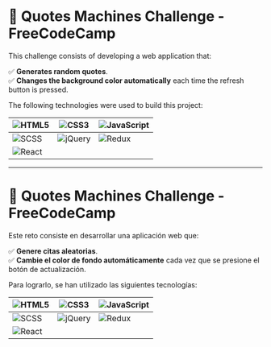 # 🎯 Quotes Machines Challenge - FreeCodeCamp

This challenge consists of developing a web application that:  

✅ **Generates random quotes**.  
✅ **Changes the background color automatically** each time the refresh button is pressed.  

The following technologies were used to build this project:  

| ![HTML5](https://img.shields.io/badge/-HTML5-333333?style=flat&logo=html5) | ![CSS3](https://img.shields.io/badge/-CSS3-333333?style=flat&logo=css3&logoColor=1572B6) | ![JavaScript](https://img.shields.io/badge/-JavaScript-333333?style=flat&logo=javascript) |
|---|---|---|
| ![SCSS](https://img.shields.io/badge/-SCSS-333333?style=flat&logo=sass&logoColor=CE6B9E) | ![jQuery](https://img.shields.io/badge/-jQuery-333333?style=flat&logo=jquery&logoColor=0769AD) | ![Redux](https://img.shields.io/badge/-Redux-333333?style=flat&logo=redux&logoColor=764ABC) |
| ![React](https://img.shields.io/badge/-React-333333?style=flat&logo=react) |



---

# 🎯 Quotes Machines Challenge - FreeCodeCamp

Este reto consiste en desarrollar una aplicación web que:  

✅ **Genere citas aleatorias**.  
✅ **Cambie el color de fondo automáticamente** cada vez que se presione el botón de actualización.  

Para lograrlo, se han utilizado las siguientes tecnologías:  

| ![HTML5](https://img.shields.io/badge/-HTML5-333333?style=flat&logo=html5) | ![CSS3](https://img.shields.io/badge/-CSS3-333333?style=flat&logo=css3&logoColor=1572B6) | ![JavaScript](https://img.shields.io/badge/-JavaScript-333333?style=flat&logo=javascript) |
|---|---|---|
| ![SCSS](https://img.shields.io/badge/-SCSS-333333?style=flat&logo=sass&logoColor=CE6B9E) | ![jQuery](https://img.shields.io/badge/-jQuery-333333?style=flat&logo=jquery&logoColor=0769AD) | ![Redux](https://img.shields.io/badge/-Redux-333333?style=flat&logo=redux&logoColor=764ABC) |
| ![React](https://img.shields.io/badge/-React-333333?style=flat&logo=react) |

